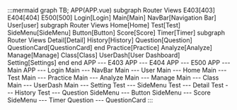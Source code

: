 <!-- [MermaidChart: 9178c3cc-4f5b-4a70-86a5-ab7e834a7c32] -->
:::mermaid
graph TB;
    APP(APP.vue)
    subgraph Router Views
        E403[403]
        E404[404]
        E500[500]
        Login[Login]
        Main[Main]
        NavBar[Navigation Bar]
        User[user]
        subgraph Router Views
            Home[Home]
            Test[Test]
                SideMenu[SideMenu]
                    Button[Button]
                    Score[Score]
                    Timer[Timer]
                subgraph Router Views
                    Detail[Detail]
                    History[History]
                    Question[Question]
                        QuestionCard[QuestionCard]
                end
            Practice[Practice]
            Analyze[Analyze]
            Manage[Manage]
            Class[Class]
            UserDash[User Dashboard]
            Setting[Settings]
        end
    end
    APP --- E403
    APP --- E404
    APP --- E500
    APP --- Main
    APP --- Login
    Main --- NavBar
    Main --- User
    Main --- Home
    Main --- Test
    Main --- Practice
    Main --- Analyze
    Main --- Manage
    Main --- Class
    Main --- UserDash
    Main --- Setting
    Test --- SideMenu
    Test --- Detail
    Test --- History
    Test --- Question
    SideMenu --- Button
    SideMenu --- Score
    SideMenu --- Timer
    Question --- QuestionCard
:::